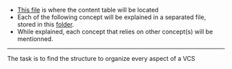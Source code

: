 - [This file](./vcs.md) is where the content table will be located
- Each of the following concept will be explained in a separated file, stored in this [folder](./files/).
- While explained, each concept that relies on other concept(s) will be mentionned.

---

The task is to find the structure to organize every aspect of a VCS